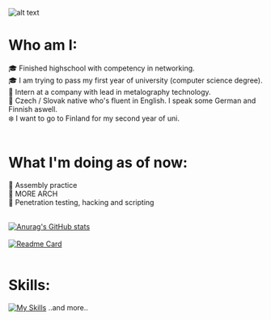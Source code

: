 ![alt text](https://cdn.discordapp.com/attachments/1010646787343786016/1066341434048921630/banner.png)

# Who am I:
🎓 Finished highschool with competency in networking. <br />
🎓 I am trying to pass my first year of university (computer science degree). <br />
🌌 Intern at a company with lead in metalography technology. <br />
👥 Czech / Slovak native who's fluent in English. I speak some German and Finnish aswell. <br />
❄️ I want to go to Finland for my second year of uni. <br /><br />

# What I'm doing as of now:
🌌 Assembly practice <br />
🌌 MORE ARCH <br />
🌌 Penetration testing, hacking and scripting <br /><br />

[![Anurag's GitHub stats](https://github-readme-stats-git-masterrstaa-rickstaa.vercel.app/api?username=dr00gy&show_icons=true&theme=aura_dark&hide_title=true&hide_rank=true)](https://github.com/anuraghazra/github-readme-stats)
<br /><br />
[![Readme Card](https://github-readme-stats-git-masterrstaa-rickstaa.vercel.app/api/pin/?username=dr00gy&repo=Logicky-magnum-opus-naucny&show_icons=true&theme=aura_dark)](https://github.com/Dr00gy/Logicky-magnum-opus-naucny)
<br /><br />
# Skills:
[![My Skills](https://skillicons.dev/icons?i=html,css,sass,js,nodejs,vue,xd,arduino,c,cpp,cmake,git,stackoverflow,vscode)](https://skillicons.dev) ..and more..
